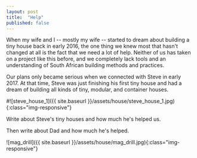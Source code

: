 ```yaml
---
layout: post
title:  "Help"
published: false
---
```


When my wife and I -- mostly my wife -- started to dream about building a tiny house back in early 2016, the one thing we knew most that hasn't changed at all is the fact that we need a lot of help. Neither of us has taken on a project like this before, and we completely lack tools and an understanding of South African building methods and practices. 

Our plans only became serious when we connected with Steve in early 2017. At that time, Steve was just finishing his first tiny house and had a dream of building all kinds of tiny, modular, and container houses.  

#![steve_house_1]({{ site.baseurl }}/assets/house/steve_house_1.jpg){:class="img-responsive"}



Write about Steve's tiny houses and how much he's helped us.

Then write about Dad and how much he's helped.


![mag_drill]({{ site.baseurl }}/assets/house/mag_drill.jpg){:class="img-responsive"}


